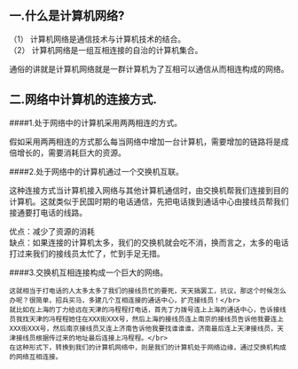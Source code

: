## 一.什么是计算机网络?

（1） 计算机网络是通信技术与计算机技术的结合。</br>
（2） 计算机网络是一组互相连接的自治的计算机集合。</br>

  通俗的讲就是计算机网络就是一群计算机为了互相可以通信从而相连构成的网络。
## 二.网络中计算机的连接方式.
####1.处于网络中的计算机采用两两相连的方式。</br>

   假如采用两两相连的方式那么每当网络中增加一台计算机，需要增加的链路将是成倍增长的，需要消耗巨大的资源。</br>
 
####2.处于网络中的计算机通过一个交换机互联。</br>

   这种连接方式当计算机接入网络与其他计算机通信时，由交换机帮我们连接到目的计算机。这就类似于民国时期的电话通信，先把电话拨到通话中心由接线员帮我们接通要打电话的线路。</br>
 
   优点：减少了资源的消耗</br>
   缺点：如果连接的计算机太多，我们的交换机就会吃不消，换而言之，太多的电话打过来我们的接线员太忙了，忙到手足无措。</br>
 
 ####3.交换机互相连接构成一个巨大的网络。
  
    这就相当于打电话的人太多太多了我们的接线员忙的要死，天天搞罢工，抗议，那这个时候怎么办呢？很简单，招兵买马，多建几个互相连接的通话中心，扩充接线员！</br>
    就比如在上海的丁力给远在天津的冯程程打电话，首先丁力拨号连上上海的通话中心，告诉接线员我找天津的冯程程她住在XXX街XXX号，然后上海的接线员连上南京的接线员告诉他我要连上XXX街XXX号，然后南京接线员又连上济南告诉他我要找谁谁谁，济南最后连上天津接线员，天津接线员根据传过来的地址最后连接上冯程程。</br>
    在这种形式下，转换到我们的计算机网络中，则是我们的计算机处于网络边缘，通过交换机构成的网络互相连接。
